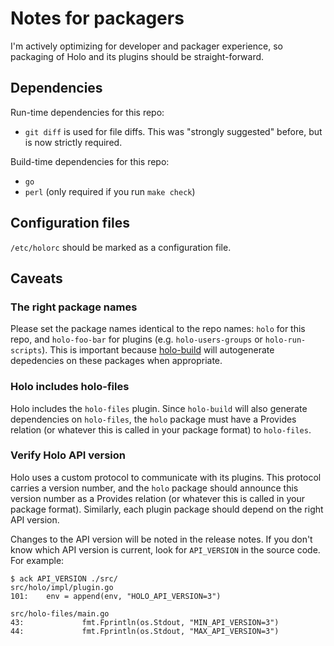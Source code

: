 # Notes for packagers

I'm actively optimizing for developer and packager experience, so packaging of
Holo and its plugins should be straight-forward.

## Dependencies

Run-time dependencies for this repo:

* `git diff` is used for file diffs. This was "strongly suggested" before, but
  is now strictly required.

Build-time dependencies for this repo:

* `go`
* `perl` (only required if you run `make check`)

## Configuration files

`/etc/holorc` should be marked as a configuration file.

## Caveats

### The right package names

Please set the package names identical to the repo names: `holo` for this repo,
and `holo-foo-bar` for plugins (e.g. `holo-users-groups` or `holo-run-scripts`).
This is important because [holo-build](https://github.com/holocm/holo-build)
will autogenerate depedencies on these packages when appropriate.

### Holo includes holo-files

Holo includes the `holo-files` plugin. Since `holo-build` will also generate
dependencies on `holo-files`, the `holo` package must have a Provides relation
(or whatever this is called in your package format) to `holo-files`.

### Verify Holo API version

Holo uses a custom protocol to communicate with its plugins. This protocol
carries a version number, and the `holo` package should announce this version
number as a Provides relation (or whatever this is called in your package
format). Similarly, each plugin package should depend on the right API version.

Changes to the API version will be noted in the release notes. If you don't
know which API version is current, look for `API_VERSION` in the source
code. For example:

    $ ack API_VERSION ./src/
    src/holo/impl/plugin.go
    101:    env = append(env, "HOLO_API_VERSION=3")

    src/holo-files/main.go
    43:             fmt.Fprintln(os.Stdout, "MIN_API_VERSION=3")
    44:             fmt.Fprintln(os.Stdout, "MAX_API_VERSION=3")
